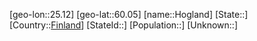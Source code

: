 ﻿---
location: [60.05,25.12]
type: City
tags:
- geo/City


SpocWebEntityId: 30975
isDeleted: false
confidential: public

---
[geo-lon::25.12]
[geo-lat::60.05]
[name::Hogland]
[State::]
[Country::[Finland](geo/Continent/Europe/Finland.md)]
[StateId::]
[Population::]
[Unknown::]

